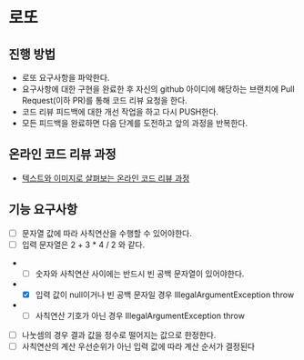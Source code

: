 # 로또
## 진행 방법
* 로또 요구사항을 파악한다.
* 요구사항에 대한 구현을 완료한 후 자신의 github 아이디에 해당하는 브랜치에 Pull Request(이하 PR)를 통해 코드 리뷰 요청을 한다.
* 코드 리뷰 피드백에 대한 개선 작업을 하고 다시 PUSH한다.
* 모든 피드백을 완료하면 다음 단계를 도전하고 앞의 과정을 반복한다.

## 온라인 코드 리뷰 과정
* [텍스트와 이미지로 살펴보는 온라인 코드 리뷰 과정](https://github.com/next-step/nextstep-docs/tree/master/codereview)

## 기능 요구사항
- [ ] 문자열 값에 따라 사칙연산을 수행할 수 있어야한다.
- [ ] 입력 문자열은 2 + 3 * 4 / 2 와 같다.
* - [ ] 숫자와 사칙연산 사이에는 반드시 빈 공백 문자열이 있어야한다.
* - [x] 입력 값이 null이거나 빈 공백 문자일 경우 IllegalArgumentException throw
* - [ ] 사칙연산 기호가 아닌 경우 IllegalArgumentException throw
- [ ] 나눗셈의 경우 결과 값을 정수로 떨어지는 값으로 한정한다.
- [ ] 사칙연산의 계산 우선순위가 아닌 입력 값에 따라 계산 순서가 결정된다

